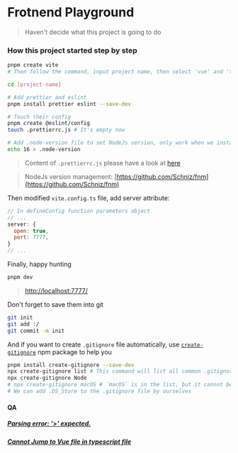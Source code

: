 # Frotnend Playground

> Haven't decide what this project is going to do

### How this project started step by step

```bash
pnpm create vite
# Then follow the command, input project name, then select 'vue' and 'typescript'.

cd [project-name]

# Add prettier and eslint
pnpm install prettier eslint --save-dev

# Touch their config
pnpm create @eslint/config
touch .prettierrc.js # It's empty now

# Add .node-version file to set NodeJs version, only work when we install fnm
echo 16 > .node-version
```

> Content of `.prettierrc.js` please have a look at [here](https://github.com/yayayahahaha/sublime-fetch/blob/master/.prettierrc.js)

> NodeJs version management: [https://github.com/Schniz/fnm](https://github.com/Schniz/fnm)

Then modified `vite.config.ts` file, add server attribute:

```javascript
// In defineConfig function parameters object
// ...
server: {
  open: true,
  port: 7777,
}
// ...
```

Finally, happy hunting

```bash
pnpm dev
```

> [http://localhost:7777/](http://localhost:7777/)

Don't forget to save them into git

```bash
git init
git add :/
git commit -m init
```

And if you want to create `.gitignore` file automatically, use [`create-gitignore`](https://www.npmjs.com/package/create-gitignore) npm package to help you

```bash
pnpm install create-gitignore --save-dev
npx create-gitignore list # This command will list all common .gitignore types to use.
npx create-gitignore Node
# npx create-gitignore macOS # `macOS` is in the list, but it cannot be use...
# We can add .DS_Store to the .gitignore file by ourselves
```

#### QA

##### [Parsing error: '>' expected.](./forget/eslint-parsing-error/eslint-parsing-error.md)

##### [Cannot Jump to Vue file in typescript file](./forget/ts-lsp-setting/ts-lsp-setting.md)
